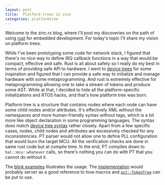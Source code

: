 ```yaml
---
layout: post
title:  Platform trees in zinc
categories: platformtree
---
```


Welcome to the zinc.rs blog, where I'll post my discoveries on the path of using [rust][rust] for embedded development. For today's topic I'll share my vision on platform trees.

While I've been prototyping some code for network stack, I figured that there's no nice way to define IRQ callback functions in a way that would be compact, effective and safe. Rust is all about safety so I really do my best in terms of providing safe API to hardware. I went to [device trees][dt] for some inspiration and figured that I can provide a safe way to initialize and manage hardware with some metaprogramming. And rust is extremely effective for metaprogramming allowing one to take a stream of tokens and produce some AST. While at that, I decided to hide all the platform-specific initializations and RTOS hacks, and that's how platform tree was born.

Platform tree is a structure that contains nodes where each node can have some child nodes and/or attributes. It's effectively XML without the namespaces and more human-friendly syntax without tags, which is a bit more like object declaration in some programming languages. The syntax does match [device tree syntax][dt-example] rather closely. Apart from a few specific cases, nodes, child nodes and attributes are excessively checked for any inconsistencies. PT parser would not allow one to define PLL configuration that would burn the target MCU. All the verification checks are done in same rust code but at compile time. In the end, PT compiles down to `hal::mcu::whatever` calls, so there's nothing you can do with PT that you cannot do without it.

The [blink examples][blink] illustrates the usage. The [implementation][impl] would probably server as a good reference to how macros and [`ast::TokenTree`][asttt] can be put to use.

[rust]: http://www.rust-lang.org
[dt]:   http://en.wikipedia.org/wiki/Device_tree
[dt-example]: http://www.devicetree.org/Device_Tree_Usage#Devices
[blink]: https://github.com/hackndev/zinc/blob/c0d92a2/apps/app_blink.rs#L9-L46
[impl]: https://github.com/hackndev/zinc/blob/c0d92a2/macro/platformtree.rs
[asttt]: http://doc.rust-lang.org/syntax/ast/type.TokenTree.html
